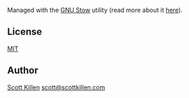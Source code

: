 Managed with the [GNU Stow](https://www.gnu.org/software/stow/) utility (read more about it [here](http://brandon.invergo.net/news/2012-05-26-using-gnu-stow-to-manage-your-dotfiles.html)).

## License

[MIT](https://opensource.org/licenses/MIT)

## Author

[Scott Killen](http://scottkillen.com/) <scott@scottkillen.com>
